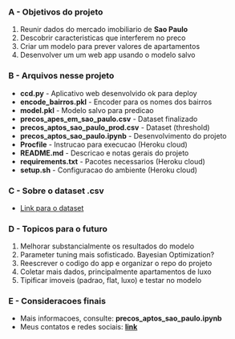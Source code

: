 ### A - Objetivos do projeto

1.   Reunir dados do mercado imobiliario de **Sao Paulo**
2.   Descobrir caracteristicas que interferem no preco
3.   Criar um modelo para prever valores de apartamentos
4.   Desenvolver um um web app usando o modelo salvo

### B - Arquivos nesse projeto

*   **ccd.py** - Aplicativo web desenvolvido ok para deploy
*   **encode_bairros.pkl** - Encoder para os nomes dos bairros
*   **model.pkl** - Modelo salvo para predicao
*   **precos_apes_em_sao_paulo.csv** - Dataset finalizado
*   **precos_aptos_sao_paulo_prod.csv** - Dataset (threshold)
*   **precos_aptos_sao_paulo.ipynb** - Desenvolvimento do projeto
*   **Procfile** - Instrucao para execucao (Heroku cloud)
*   **README.md** - Descricao e notas gerais do projeto 
*   **requirements.txt** - Pacotes necessarios (Heroku cloud)
*   **setup.sh** - Configuracao do ambiente (Heroku cloud)

### C - Sobre o dataset .csv

*   [Link para o dataset](https://www.kaggle.com/felipecabueno/apartment-prices-in-sao-paulo-br-2020)

### D - Topicos para o futuro

1.   Melhorar substancialmente os resultados do modelo
2.   Parameter tuning mais sofisticado. Bayesian Optimization?
3.   Reescrever o codigo do app e organizar o repo do projeto
4.   Coletar mais dados, principalmente apartamentos de luxo
5.   Tipificar imoveis (padrao, flat, luxo) e testar no modelo

### E - Consideracoes finais

*   Mais informacoes, consulte: **precos_aptos_sao_paulo.ipynb**
*   Meus contatos e redes sociais: **[link](https://www.felipebueno.site)**
